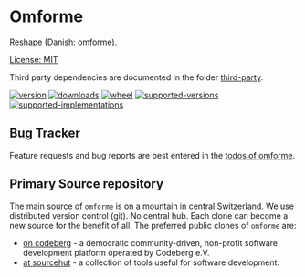 # Omforme

Reshape (Danish: omforme). 

[License: MIT](https://git.sr.ht/~sthagen/omforme/tree/default/item/LICENSE)

Third party dependencies are documented in the folder [third-party](third-party/README.md).

[![version](https://img.shields.io/pypi/v/omforme.svg?style=flat)](https://pypi.python.org/pypi/omforme/)
[![downloads](https://pepy.tech/badge/omforme/month)](https://pepy.tech/project/omforme)
[![wheel](https://img.shields.io/pypi/wheel/omforme.svg?style=flat)](https://pypi.python.org/pypi/omforme/)
[![supported-versions](https://img.shields.io/pypi/pyversions/omforme.svg?style=flat)](https://pypi.python.org/pypi/omforme/)
[![supported-implementations](https://img.shields.io/pypi/implementation/omforme.svg?style=flat)](https://pypi.python.org/pypi/omforme/)

## Bug Tracker

Feature requests and bug reports are best entered in the [todos of omforme](https://todo.sr.ht/~sthagen/omforme).

## Primary Source repository

The main source of `omforme` is on a mountain in central Switzerland.
We use distributed version control (git). No central hub. Each clone can become a new source for the benefit of all.
The preferred public clones of `omforme` are:

* [on codeberg](https://codeberg.org/sthagen/omforme) - a democratic community-driven, non-profit software development platform operated by Codeberg e.V.
* [at sourcehut](https://git.sr.ht/~sthagen/omforme) - a collection of tools useful for software development.
